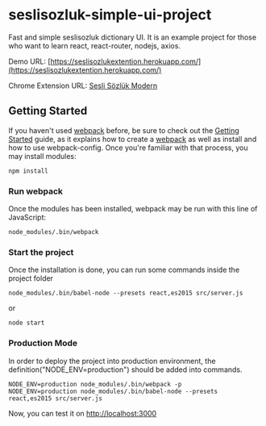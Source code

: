 # seslisozluk-simple-ui-project
Fast and simple seslisozluk dictionary UI. It is an example project for those who want to learn react, react-router, nodejs, axios.

Demo URL: [https://seslisozlukextention.herokuapp.com/](https://seslisozlukextention.herokuapp.com/)

Chrome Extension URL: [Sesli Sözlük Modern](https://chrome.google.com/webstore/detail/sesli-s%C3%B6zl%C3%BCk-modern/eligiblbegedpaeakkpchnjdgdlejkln)

## Getting Started
If you haven't used [webpack](https://webpack.js.org/) before, be sure to check out the [Getting Started](https://webpack.js.org/guides/getting-started/) guide, as it explains how to create a [webpack](https://webpack.js.org/guides/installation/) as well as install and how to use webpack-config. 
Once you're familiar with that process, you may install modules:

```shell
npm install
```

### Run webpack
Once the modules has been installed, webpack may be run with this line of JavaScript:

```shell
node_modules/.bin/webpack
```

### Start the project
Once the installation is done, you can run some commands inside the project folder

```shell
node_modules/.bin/babel-node --presets react,es2015 src/server.js
```
or 
```shell
node start
```

### Production Mode
In order to deploy the project into production environment, the definition("NODE_ENV=production") should be added into commands.

```shell
NODE_ENV=production node_modules/.bin/webpack -p
NODE_ENV=production node_modules/.bin/babel-node --presets react,es2015 src/server.js
```

Now, you can test it on [http://localhost:3000](http://localhost:3000)
